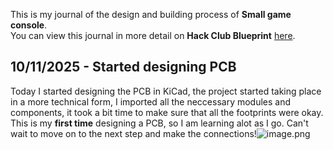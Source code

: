 <!--
  ===================    !!READ THIS NOTICE!!   ====================
  DO NOT edit this file manually. Your changes WILL BE OVERWRITTEN!
  This journal is auto generated and updated by Hack Club Blueprint.
  To edit this file, please edit your journal entries on Blueprint.
  ==================================================================
-->

This is my journal of the design and building process of **Small game console**.  
You can view this journal in more detail on **Hack Club Blueprint** [here](https://blueprint.hackclub.com/projects/379).


## 10/11/2025 - Started designing PCB  

Today I started designing the PCB in KiCad, the project started taking place in a more technical form, I imported all the neccessary modules and components, it took a bit time to make sure that all the footprints were okay. This is my **first time** designing a PCB, so I am learning alot as I go. Can't wait to move on to the next step and make the connections!![image.png](https://blueprint.hackclub.com/user-attachments/blobs/proxy/eyJfcmFpbHMiOnsiZGF0YSI6MTU5NCwicHVyIjoiYmxvYl9pZCJ9fQ==--9aa53799ba748cebb8eb5658606ddf4f9212abb6/image.png)
  

